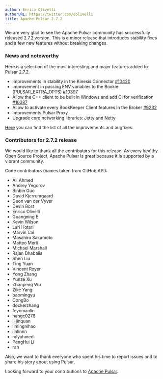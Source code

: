 ```yaml
---
author: Enrico Olivelli
authorURL: https://twitter.com/eolivelli
title: Apache Pulsar 2.7.2
---
```

We are very glad to see the Apache Pulsar community has successfully released 2.7.2 version.
This is a minor release that introduces stability fixes and a few new features without breaking changes.

<!--truncate-->

### News and noteworthy

Here is a selection of the most interesting and major features added to Pulsar 2.7.2.

- Improvements in stability in the Kinesis Connector [#10420](https://github.com/apache/pulsar/pull/10420)
- Improvement in passing ENV variables to the Bookie (PULSAR_EXTRA_OPTS) [#10397](https://github.com/apache/pulsar/pull/10397)
- Allow the C++ client to be built in Windows and add CI for verification [#10387](https://github.com/apache/pulsar/pull/10387)
- Allow to activate every BookKeeper Client features in the Broker [#9232](https://github.com/apache/pulsar/pull/9232)
- Improvements Pulsar Proxy
- Upgrade core networking libraries: Jetty and Netty 

[Here](https://github.com/apache/pulsar/pulls?page=1&q=is%3Apr+label%3Arelease%2F2.7.2]) you can find the list of all the improvements and bugfixes.

### Contributors for 2.7.2 release

We would like to thank all the contributors for this release.
As every healthy Open Source Project, Apache Pulsar is great because it is supported by a vibrant community.

Code contributors (names taken from GitHub API):
- Ali Ahmed
- Andrey Yegorov
- Binbin Guo
- David Kjerrumgaard
- Deon van der Vyver
- Devin Bost
- Enrico Olivelli
- Guangning E
- Kevin Wilson
- Lari Hotari
- Marvin Cai
- Masahiro Sakamoto
- Matteo Merli
- Michael Marshall
- Rajan Dhabalia
- Shen Liu
- Ting Yuan
- Vincent Royer
- Yong Zhang
- Yunze Xu
- Zhanpeng Wu
- Zike Yang
- baomingyu
- CongBo
- dockerzhang
- feynmanlin
- hangc0276
- li jinquan
- limingnihao
- linlinnn
- mlyahmed
- PengHui Li
- ran

Also, we want to thank everyone who spent his time to report issues and to share his story about using Pulsar.

Looking forward to your contributions to [Apache Pulsar](https://github.com/apache/pulsar).


